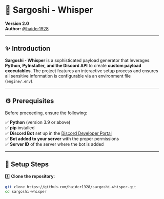 # 🌙 Sargoshi - Whisper

**Version 2.0**  
**Author:** [@haider1928](https://github.com/haider1928)

---

## ✨ Introduction

**Sargoshi - Whisper** is a sophisticated payload generator that leverages **Python, PyInstaller, and the Discord API** to create **custom payload executables**. The project features an interactive setup process and ensures all sensitive information is configurable via an environment file (`engine/.env`).

---

## ⚙️ Prerequisites

Before proceeding, ensure the following:

✅ **Python** (version 3.9 or above)  
✅ **pip** installed  
✅ **Discord Bot** set up in the [Discord Developer Portal](https://discord.com/developers/applications)  
✅ **Bot added to your server** with the proper permissions  
✅ **Server ID** of the server where the bot is added

---

## 🔧 Setup Steps

1️⃣ **Clone the repository**:

```bash
git clone https://github.com/haider1928/sargoshi-whisper.git
cd sargoshi-whisper
